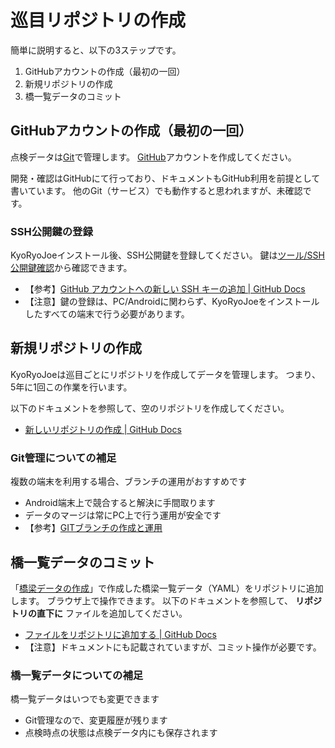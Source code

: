 巡目リポジトリの作成
====================

簡単に説明すると、以下の3ステップです。

1. GitHubアカウントの作成（最初の一回）
1. 新規リポジトリの作成
1. 橋一覧データのコミット


GitHubアカウントの作成（最初の一回）
------------------------------------

点検データは[Git](https://git-scm.com/)で管理します。
[GitHub](https://github.com/)アカウントを作成してください。

開発・確認はGitHubにて行っており、ドキュメントもGitHub利用を前提として書いています。
他のGit（サービス）でも動作すると思われますが、未確認です。
<!--
GitHubは無料アカウントでも無条件と言ってよいほど緩い制限でリポジトリ（データ）を管理できますが、この状況が変更される可能性はゼロではありません。
* [私のディスク容量はいくつですか？ | GitHub Docs](https://docs.github.com/ja/free-pro-team@latest/github/managing-large-files/what-is-my-disk-quota)
-->

### SSH公開鍵の登録
KyoRyoJoeインストール後、SSH公開鍵を登録してください。
鍵は[ツール/SSH公開鍵確認](../operation/work_page.md#SSH公開鍵確認)から確認できます。
* 【参考】[GitHub アカウントへの新しい SSH キーの追加 | GitHub Docs](https://docs.github.com/ja/free-pro-team@latest/github/authenticating-to-github/adding-a-new-ssh-key-to-your-github-account)
* 【注意】鍵の登録は、PC/Androidに関わらず、KyoRyoJoeをインストールしたすべての端末で行う必要があります。

新規リポジトリの作成
--------------------

KyoRyoJoeは巡目ごとにリポジトリを作成してデータを管理します。
つまり、5年に1回この作業を行います。

以下のドキュメントを参照して、空のリポジトリを作成してください。

* [新しいリポジトリの作成 | GitHub Docs](https://docs.github.com/ja/free-pro-team@latest/github/creating-cloning-and-archiving-repositories/creating-a-new-repository)

### Git管理についての補足

複数の端末を利用する場合、ブランチの運用がおすすめです
* Android端末上で競合すると解決に手間取ります
* データのマージは常にPC上で行う運用が安全です
* 【参考】[GITブランチの作成と運用](../tips/git_branch.md)



橋一覧データのコミット
----------------------

「[橋梁データの作成](make_bridge_data.md)」で作成した橋梁一覧データ（YAML）をリポジトリに追加します。
ブラウザ上で操作できます。
以下のドキュメントを参照して、 **リポジトリの直下に** ファイルを追加してください。

* [ファイルをリポジトリに追加する | GitHub Docs](https://docs.github.com/ja/free-pro-team@latest/github/managing-files-in-a-repository/adding-a-file-to-a-repository)
* 【注意】ドキュメントにも記載されていますが、コミット操作が必要です。

### 橋一覧データについての補足

橋一覧データはいつでも変更できます
* Git管理なので、変更履歴が残ります
* 点検時点の状態は点検データ内にも保存されます
